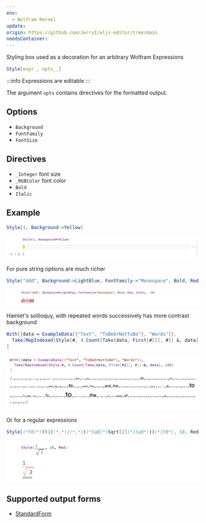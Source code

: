 ```yaml
---
env:
  - Wolfram Kernel
update: 
origin: https://github.com/JerryI/wljs-editor/tree/main
needsContainer:
---
```



Styling box used as a decoration for an arbitrary Wolfram Expressions

```mathematica
Style[expr_, opts__]
```

:::info
Expressions are editable
:::

The argument `opts` contains directives for the formatted output. 
## Options
- `Background`
- `FontFamily`
- `FontSize`

## Directives
- `_Integer` font size
- `_RGBColor` font color
- `Bold`
- `Italic`


## Example

```mathematica
Style[1, Background->Yellow]
```

![](./../../../Screenshot%202024-03-27%20at%2021.18.47.png)

For pure string options are much richer

```mathematica
Style["ddd", Background->LightBlue, FontFamily->"Monospace", Bold, Red, Italic,  20]
```

![](./../../../Screenshot%202024-04-03%20at%2020.45.35.png)



Hamlet's soliloquy, with repeated words successively has more contrast background

```mathematica
With[{data = ExampleData[{"Text", "ToBeOrNotToBe"}, "Words"]}, 
  Take[MapIndexed[Style[#, 4 Count[Take[data, First[#2]], #]] &, data], 100]
]
```

![](./../../../Screenshot%202024-04-07%20at%2017.59.26.png)

Or for a regular expressions

```mathematica
Style[(*FB[*)((1)(*,*)/(*,*)((*SqB[*)Sqrt[2](*]SqB*)))(*]FB*), 18, Red]
```

![](./../../../Screenshot%202024-04-07%20at%2018.00.06.png)

## Supported output forms
- [StandardForm](frontend/Reference/Formatting/StandardForm.md)
